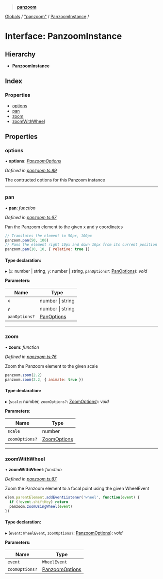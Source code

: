 > **[panzoom](../README.md)**

[Globals](../globals.md) / ["panzoom"](../modules/_panzoom_.md) / [PanzoomInstance](_panzoom_.panzoominstance.md) /

# Interface: PanzoomInstance

## Hierarchy

* **PanzoomInstance**

## Index

### Properties

* [options](_panzoom_.panzoominstance.md#options)
* [pan](_panzoom_.panzoominstance.md#pan)
* [zoom](_panzoom_.panzoominstance.md#zoom)
* [zoomWithWheel](_panzoom_.panzoominstance.md#zoomwithwheel)

## Properties

###  options

• **options**: *[PanzoomOptions](../modules/_panzoom_.md#panzoomoptions)*

*Defined in [panzoom.ts:89](https://github.com/timmywil/panzoom/blob/45fed7d/src/panzoom.ts#L89)*

The contructed options for this Panzoom instance

___

###  pan

• **pan**: *function*

*Defined in [panzoom.ts:67](https://github.com/timmywil/panzoom/blob/45fed7d/src/panzoom.ts#L67)*

Pan the Panzoom element to the given x and y coordinates

```js
// Translates the element to 50px, 100px
panzoom.pan(50, 100)
// Pans the element right 10px and down 10px from its current position
panzoom.pan(10, 10, { relative: true })
```

#### Type declaration:

▸ (`x`: number | string, `y`: number | string, `panOptions?`: [PanOptions](_panzoom_.panoptions.md)): *void*

**Parameters:**

Name | Type |
------ | ------ |
`x` | number \| string |
`y` | number \| string |
`panOptions?` | [PanOptions](_panzoom_.panoptions.md) |

___

###  zoom

• **zoom**: *function*

*Defined in [panzoom.ts:76](https://github.com/timmywil/panzoom/blob/45fed7d/src/panzoom.ts#L76)*

Zoom the Panzoom element to the given scale

```js
panzoom.zoom(2.2)
panzoom.zoom(2.2, { animate: true })
```

#### Type declaration:

▸ (`scale`: number, `zoomOptions?`: [ZoomOptions](_panzoom_.zoomoptions.md)): *void*

**Parameters:**

Name | Type |
------ | ------ |
`scale` | number |
`zoomOptions?` | [ZoomOptions](_panzoom_.zoomoptions.md) |

___

###  zoomWithWheel

• **zoomWithWheel**: *function*

*Defined in [panzoom.ts:87](https://github.com/timmywil/panzoom/blob/45fed7d/src/panzoom.ts#L87)*

Zoom the Panzoom element to a focal point using the given WheelEvent

```js
elem.parentElement.addEventListener('wheel', function(event) {
  if (!event.shiftKey) return
  panzoom.zoomUsingWheel(event)
})
```

#### Type declaration:

▸ (`event`: `WheelEvent`, `zoomOptions?`: [PanzoomOptions](../modules/_panzoom_.md#panzoomoptions)): *void*

**Parameters:**

Name | Type |
------ | ------ |
`event` | `WheelEvent` |
`zoomOptions?` | [PanzoomOptions](../modules/_panzoom_.md#panzoomoptions) |